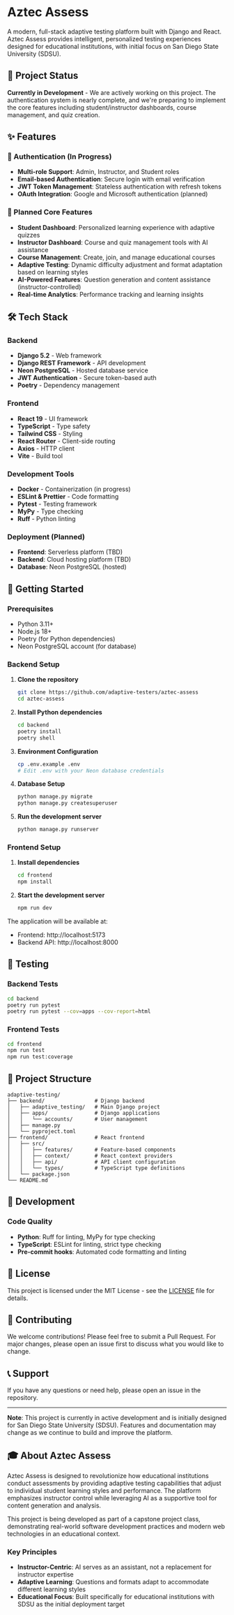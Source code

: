 # Aztec Assess

A modern, full-stack adaptive testing platform built with Django and React. Aztec Assess provides intelligent, personalized testing experiences designed for educational institutions, with initial focus on San Diego State University (SDSU).

## 🚧 Project Status

**Currently in Development** - We are actively working on this project. The authentication system is nearly complete, and we're preparing to implement the core features including student/instructor dashboards, course management, and quiz creation.

## ✨ Features

### 🔐 Authentication (In Progress)
- **Multi-role Support**: Admin, Instructor, and Student roles
- **Email-based Authentication**: Secure login with email verification
- **JWT Token Management**: Stateless authentication with refresh tokens
- **OAuth Integration**: Google and Microsoft authentication (planned)

### 🎯 Planned Core Features
- **Student Dashboard**: Personalized learning experience with adaptive quizzes
- **Instructor Dashboard**: Course and quiz management tools with AI assistance
- **Course Management**: Create, join, and manage educational courses
- **Adaptive Testing**: Dynamic difficulty adjustment and format adaptation based on learning styles
- **AI-Powered Features**: Question generation and content assistance (instructor-controlled)
- **Real-time Analytics**: Performance tracking and learning insights

## 🛠️ Tech Stack

### Backend
- **Django 5.2** - Web framework
- **Django REST Framework** - API development
- **Neon PostgreSQL** - Hosted database service
- **JWT Authentication** - Secure token-based auth
- **Poetry** - Dependency management

### Frontend
- **React 19** - UI framework
- **TypeScript** - Type safety
- **Tailwind CSS** - Styling
- **React Router** - Client-side routing
- **Axios** - HTTP client
- **Vite** - Build tool

### Development Tools
- **Docker** - Containerization (in progress)
- **ESLint & Prettier** - Code formatting
- **Pytest** - Testing framework
- **MyPy** - Type checking
- **Ruff** - Python linting

### Deployment (Planned)
- **Frontend**: Serverless platform (TBD)
- **Backend**: Cloud hosting platform (TBD)
- **Database**: Neon PostgreSQL (hosted)

## 🚀 Getting Started

### Prerequisites
- Python 3.11+
- Node.js 18+
- Poetry (for Python dependencies)
- Neon PostgreSQL account (for database)

### Backend Setup

1. **Clone the repository**
   ```bash
   git clone https://github.com/adaptive-testers/aztec-assess
   cd aztec-assess
   ```

2. **Install Python dependencies**
   ```bash
   cd backend
   poetry install
   poetry shell
   ```

3. **Environment Configuration**
   ```bash
   cp .env.example .env
   # Edit .env with your Neon database credentials
   ```

4. **Database Setup**
   ```bash
   python manage.py migrate
   python manage.py createsuperuser
   ```

5. **Run the development server**
   ```bash
   python manage.py runserver
   ```

### Frontend Setup

1. **Install dependencies**
   ```bash
   cd frontend
   npm install
   ```

2. **Start the development server**
   ```bash
   npm run dev
   ```

The application will be available at:
- Frontend: http://localhost:5173
- Backend API: http://localhost:8000

## 🧪 Testing

### Backend Tests
```bash
cd backend
poetry run pytest
poetry run pytest --cov=apps --cov-report=html
```

### Frontend Tests
```bash
cd frontend
npm run test
npm run test:coverage
```

## 📁 Project Structure

```
adaptive-testing/
├── backend/                # Django backend
│   ├── adaptive_testing/   # Main Django project
│   ├── apps/               # Django applications
│   │   └── accounts/       # User management
│   ├── manage.py
│   └── pyproject.toml
├── frontend/               # React frontend
│   ├── src/
│   │   ├── features/       # Feature-based components
│   │   ├── context/        # React context providers
│   │   ├── api/            # API client configuration
│   │   └── types/          # TypeScript type definitions
│   └── package.json
└── README.md
```

## 🔧 Development

### Code Quality
- **Python**: Ruff for linting, MyPy for type checking
- **TypeScript**: ESLint for linting, strict type checking
- **Pre-commit hooks**: Automated code formatting and linting

## 📝 License

This project is licensed under the MIT License - see the [LICENSE](LICENSE) file for details.

## 🤝 Contributing

We welcome contributions! Please feel free to submit a Pull Request. For major changes, please open an issue first to discuss what you would like to change.

## 📞 Support

If you have any questions or need help, please open an issue in the repository.

---

**Note**: This project is currently in active development and is initially designed for San Diego State University (SDSU). Features and documentation may change as we continue to build and improve the platform.

## 🎓 About Aztec Assess

Aztec Assess is designed to revolutionize how educational institutions conduct assessments by providing adaptive testing capabilities that adjust to individual student learning styles and performance. The platform emphasizes instructor control while leveraging AI as a supportive tool for content generation and analysis.

This project is being developed as part of a capstone project class, demonstrating real-world software development practices and modern web technologies in an educational context.

### Key Principles
- **Instructor-Centric**: AI serves as an assistant, not a replacement for instructor expertise
- **Adaptive Learning**: Questions and formats adapt to accommodate different learning styles
- **Educational Focus**: Built specifically for educational institutions with SDSU as the initial deployment target
